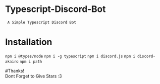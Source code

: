 # Typescript-Discord-Bot

` A Simple Typescript Discord Bot`


# Installation

`npm i @types/node`
`npm i -g typescript`
`npm i discord.js`
`npm i discord-akairo`
`npm i path`

#Thanks! <br>
Dont Forget to Give Stars :3
